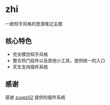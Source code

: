 # zhi

一款知乎风格的思源笔记主题

## 核心特色

- 完全模仿知乎风格
- 整合热门挂件以及其他小工具，提供统一的入口
- 天生支持插件系统

## 感谢

感谢 [zuoez02](https://github.com/zuoez02/siyuan-plugin-system) 提供的插件系统
